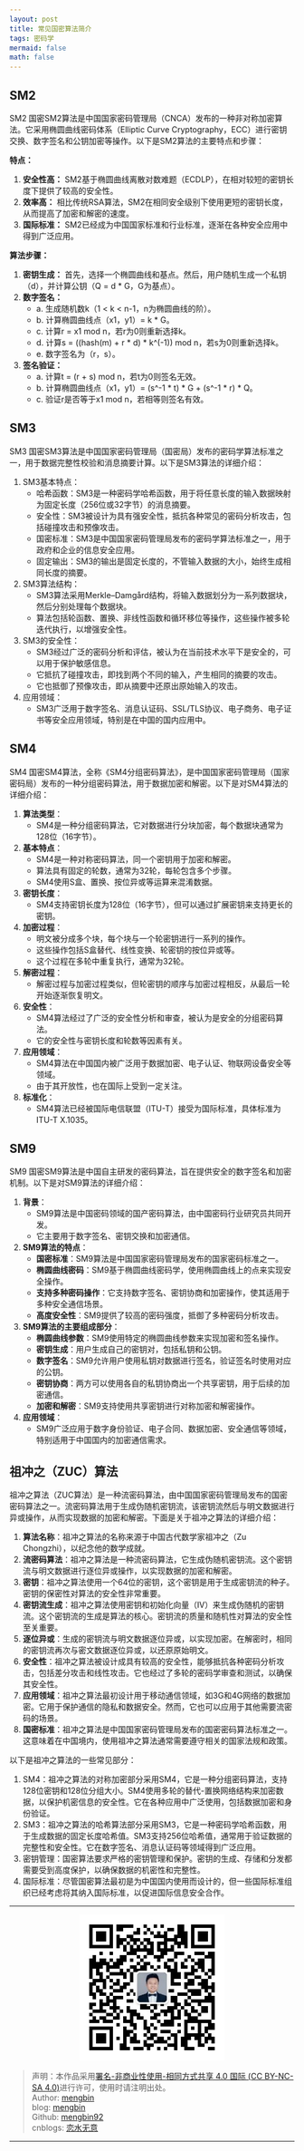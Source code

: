 ```yaml
---
layout: post
title: 常见国密算法简介
tags: 密码学
mermaid: false
math: false
---  
```


## SM2

SM2 国密SM2算法是中国国家密码管理局（CNCA）发布的一种非对称加密算法。它采用椭圆曲线密码体系（Elliptic Curve Cryptography，ECC）进行密钥交换、数字签名和公钥加密等操作。以下是SM2算法的主要特点和步骤：

**特点：**

1. **安全性高：** SM2基于椭圆曲线离散对数难题（ECDLP），在相对较短的密钥长度下提供了较高的安全性。
2. **效率高：** 相比传统RSA算法，SM2在相同安全级别下使用更短的密钥长度，从而提高了加密和解密的速度。
3. **国际标准：** SM2已经成为中国国家标准和行业标准，逐渐在各种安全应用中得到广泛应用。

**算法步骤：**

1. **密钥生成：** 首先，选择一个椭圆曲线和基点。然后，用户随机生成一个私钥（d），并计算公钥（Q = d * G，G为基点）。
2. **数字签名：**
   - a. 生成随机数k（1 < k < n-1，n为椭圆曲线的阶）。
   - b. 计算椭圆曲线点（x1，y1）= k * G。
   - c. 计算r = x1 mod n，若r为0则重新选择k。
   - d. 计算s = ((hash(m) + r * d) * k^(-1)) mod n，若s为0则重新选择k。
   - e. 数字签名为（r，s）。
3. **签名验证：**
   - a. 计算t = (r + s) mod n，若t为0则签名无效。
   - b. 计算椭圆曲线点（x1，y1）= (s^-1 * t) * G + (s^-1 * r) * Q。
   - c. 验证r是否等于x1 mod n，若相等则签名有效。

## SM3

SM3 国密SM3算法是中国国家密码管理局（国密局）发布的密码学算法标准之一，用于数据完整性校验和消息摘要计算。以下是SM3算法的详细介绍：

1. SM3基本特点：
   - 哈希函数：SM3是一种密码学哈希函数，用于将任意长度的输入数据映射为固定长度（256位或32字节）的消息摘要。
   - 安全性：SM3被设计为具有强安全性，抵抗各种常见的密码分析攻击，包括碰撞攻击和预像攻击。
   - 国密标准：SM3是中国国家密码管理局发布的密码学算法标准之一，用于政府和企业的信息安全应用。
   - 固定输出：SM3的输出是固定长度的，不管输入数据的大小，始终生成相同长度的摘要。
2. SM3算法结构：
   - SM3算法采用Merkle–Damgård结构，将输入数据划分为一系列数据块，然后分别处理每个数据块。
   - 算法包括轮函数、置换、非线性函数和循环移位等操作，这些操作被多轮迭代执行，以增强安全性。
3. SM3的安全性：
   - SM3经过广泛的密码分析和评估，被认为在当前技术水平下是安全的，可以用于保护敏感信息。
   - 它抵抗了碰撞攻击，即找到两个不同的输入，产生相同的摘要的攻击。
   - 它也抵御了预像攻击，即从摘要中还原出原始输入的攻击。
4. 应用领域：
   - SM3广泛用于数字签名、消息认证码、SSL/TLS协议、电子商务、电子证书等安全应用领域，特别是在中国的国内应用中。

## SM4

SM4 国密SM4算法，全称《SM4分组密码算法》，是中国国家密码管理局（国家密码局）发布的一种分组密码算法，用于数据加密和解密。以下是对SM4算法的详细介绍：

1. **算法类型**：
   - SM4是一种分组密码算法，它对数据进行分块加密，每个数据块通常为128位（16字节）。
2. **基本特点**：
   - SM4是一种对称密码算法，同一个密钥用于加密和解密。
   - 算法具有固定的轮数，通常为32轮，每轮包含多个步骤。
   - SM4使用S盒、置换、按位异或等运算来混淆数据。
3. **密钥长度**：
   - SM4支持密钥长度为128位（16字节），但可以通过扩展密钥来支持更长的密钥。
4. **加密过程**：
   - 明文被分成多个块，每个块与一个轮密钥进行一系列的操作。
   - 这些操作包括S盒替代、线性变换、轮密钥的按位异或等。
   - 这个过程在多轮中重复执行，通常为32轮。
5. **解密过程**：
   - 解密过程与加密过程类似，但轮密钥的顺序与加密过程相反，从最后一轮开始逐渐恢复明文。
6. **安全性**：
   - SM4算法经过了广泛的安全性分析和审查，被认为是安全的分组密码算法。
   - 它的安全性与密钥长度和轮数等因素有关。
7. **应用领域**：
   - SM4算法在中国国内被广泛用于数据加密、电子认证、物联网设备安全等领域。
   - 由于其开放性，也在国际上受到一定关注。
8. **标准化**：
   - SM4算法已经被国际电信联盟（ITU-T）接受为国际标准，具体标准为ITU-T X.1035。

## SM9

SM9 国密SM9算法是中国自主研发的密码算法，旨在提供安全的数字签名和加密机制。以下是对SM9算法的详细介绍：

1. **背景**：
   - SM9算法是中国密码领域的国产密码算法，由中国密码行业研究员共同开发。
   - 它主要用于数字签名、密钥交换和加密通信。
2. **SM9算法的特点**：
   - **国密标准**：SM9算法是中国国家密码管理局发布的国家密码标准之一。
   - **椭圆曲线密码**：SM9基于椭圆曲线密码学，使用椭圆曲线上的点来实现安全操作。
   - **支持多种密码操作**：它支持数字签名、密钥协商和加密操作，使其适用于多种安全通信场景。
   - **高度安全性**：SM9提供了较高的密码强度，抵御了多种密码分析攻击。
3. **SM9算法的主要组成部分**：
   - **椭圆曲线参数**：SM9使用特定的椭圆曲线参数来实现加密和签名操作。
   - **密钥生成**：用户生成自己的密钥对，包括私钥和公钥。
   - **数字签名**：SM9允许用户使用私钥对数据进行签名，验证签名时使用对应的公钥。
   - **密钥协商**：两方可以使用各自的私钥协商出一个共享密钥，用于后续的加密通信。
   - **加密和解密**：SM9支持使用共享密钥进行对称加密和解密操作。
4. **应用领域**：
   - SM9广泛应用于数字身份验证、电子合同、数据加密、安全通信等领域，特别适用于中国国内的加密通信需求。

## 祖冲之（ZUC）算法

祖冲之算法（ZUC算法）是一种流密码算法，由中国国家密码管理局发布的国密密码算法之一。流密码算法用于生成伪随机密钥流，该密钥流然后与明文数据进行异或操作，从而实现数据的加密和解密。下面是关于祖冲之算法的详细介绍：

1. **算法名称**：祖冲之算法的名称来源于中国古代数学家祖冲之（Zu Chongzhi），以纪念他的数学成就。
2. **流密码算法**：祖冲之算法是一种流密码算法，它生成伪随机密钥流。这个密钥流与明文数据进行逐位异或操作，以实现数据的加密和解密。
3. **密钥**：祖冲之算法使用一个64位的密钥，这个密钥是用于生成密钥流的种子。密钥的保密性对算法的安全性非常重要。
4. **密钥流生成**：祖冲之算法使用密钥和初始化向量（IV）来生成伪随机的密钥流。这个密钥流的生成是算法的核心。密钥流的质量和随机性对算法的安全性至关重要。
5. **逐位异或**：生成的密钥流与明文数据逐位异或，以实现加密。在解密时，相同的密钥流再次与密文数据逐位异或，以还原原始明文。
6. **安全性**：祖冲之算法被设计成具有较高的安全性，能够抵抗各种密码分析攻击，包括差分攻击和线性攻击。它也经过了多轮的密码学审查和测试，以确保其安全性。
7. **应用领域**：祖冲之算法最初设计用于移动通信领域，如3G和4G网络的数据加密。它用于保护通信的隐私和数据安全。然而，它也可以应用于其他需要流密码的场景。
8. **国密标准**：祖冲之算法是中国国家密码管理局发布的国密密码算法标准之一。这意味着在中国境内，使用祖冲之算法通常需要遵守相关的国家法规和政策。

以下是祖冲之算法的一些常见部分：

1. SM4：祖冲之算法的对称加密部分采用SM4，它是一种分组密码算法，支持128位密钥和128位分组大小。SM4使用多轮的替代-置换网络结构来加密数据，以保护机密信息的安全性。它在各种应用中广泛使用，包括数据加密和身份验证。
2. SM3：祖冲之算法的哈希算法部分采用SM3，它是一种密码学哈希函数，用于生成数据的固定长度哈希值。SM3支持256位哈希值，通常用于验证数据的完整性和安全性。它在数字签名、消息认证码等领域得到广泛应用。
3. 密钥管理：国密算法要求严格的密钥管理和保护。密钥的生成、存储和分发都需要受到高度保护，以确保数据的机密性和完整性。
4. 国际标准：尽管国密算法最初是为中国国内使用而设计的，但一些国际标准组织已经考虑将其纳入国际标准，以促进国际信息安全合作。

---

<div align="center">
  <img src="../img/qrcode_wechat.jpg" alt="孟斯特">
</div>

> 声明：本作品采用[署名-非商业性使用-相同方式共享 4.0 国际 (CC BY-NC-SA 4.0)](https://creativecommons.org/licenses/by-nc-sa/4.0/deed.zh)进行许可，使用时请注明出处。  
> Author: [mengbin](mengbin1992@outlook.com)  
> blog: [mengbin](https://mengbin.top)  
> Github: [mengbin92](https://mengbin92.github.io/)  
> cnblogs: [恋水无意](https://www.cnblogs.com/lianshuiwuyi/)  

---
